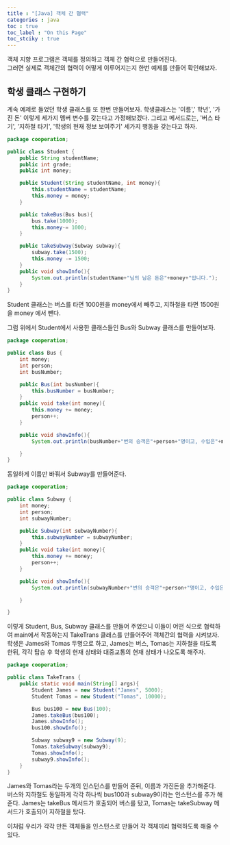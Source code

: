 ```yaml
---
title : "[Java] 객체 간 협력"
categories : java
toc : true
toc_label : "On this Page"
toc_stciky : true
---
```

객체 지향 프로그램은 객체를 정의하고 객체 간 협력으로 만들어진다.    
그러면 실제로 객체간의 협력이 어떻게 이루어지는지 한번 예제를 만들어 확인해보자.   

## 학생 클래스 구현하기
계속 예제로 들었던 학생 클래스를 또 한번 만들어보자. 학생클래스는 '이름',' 학년', '가진 돈' 이렇게 세가지 멤버 변수를 갖는다고 가정해보겠다. 그리고 메서드로는, '버스 타기', '지하철 타기', '학생의 현재 정보 보여주기' 세가지 행동을 갖는다고 하자.
```java
package cooperation;

public class Student {
    public String studentName;
    public int grade;
    public int money;

    public Student(String studentName, int money){
        this.studentName = studentName;
        this.money = money;
    }

    public takeBus(Bus bus){
        bus.take(1000);
        this.money-= 1000;
    }

    public takeSubway(Subway subway){
        subway.take(1500);
        this.money -= 1500;
    }
    public void showInfo(){
        System.out.println(studentName+"님의 남은 돈은"+money+"입니다.");
    }
}
```
Student 클래스는 버스를 타면 1000원을 money에서 빼주고, 지하철을 타면 1500원을 money 에서 뺀다.

그럼 위에서 Student에서 사용한 클래스들인 Bus와 Subway 클래스를 만들어보자.
```java
package cooperation;

public class Bus {
    int money;
    int person;
    int busNumber;

    public Bus(int busNumber){
        this.busNumber = busNumber;
    }
    public void take(int money){
        this.money += money;
        person++;
    }

    public void showInfo(){
        System.out.println(busNumber+"번의 승객은"+person+"명이고, 수입은"+money+"입니다");

    }
}
```
동일하게 이름만 바꿔서 Subway를 만들어준다.
```java
package cooperation;

public class Subway {
    int money;
    int person;
    int subwayNumber;

    public Subway(int subwayNumber){
        this.subwayNumber = subwayNumber;
    }
    public void take(int money){
        this.money += money;
        person++;
    }

    public void showInfo(){
        System.out.println(subwayNumber+"번의 승객은"+person+"명이고, 수입은"+money+"입니다");

    }

}
```
이렇게 Student, Bus, Subway 클래스를 만들어 주었으니 이들이 어떤 식으로 협력하여 main에서 작동하는지 TakeTrans 클래스를 만들어주어 객체간의 협력을 시켜보자.   
학생은 James와 Tomas 두명으로 하고, James는 버스, Tomas는 지하철을 타도록 한뒤, 각각 탑승 후 학생의 현재 상태와 대중교통의 현재 상태가 나오도록 해주자.
```java
package cooperation;

public class TakeTrans {
    public static void main(String[] args){
        Student James = new Student("James", 5000);
        Student Tomas = new Student("Tomas", 10000);

        Bus bus100 = new Bus(100);
        James.takeBus(bus100);
        James.showInfo();
        bus100.showInfo();

        Subway subway9 = new Subway(9);
        Tomas.takeSubway(subway9);
        Tomas.showInfo();
        subway9.showInfo();
    }
}
```
James와 Tomas라는 두개의 인스턴스를 만들어 준뒤, 이름과 가진돈을 추가해준다.     
버스와 지하철도 동일하게 각각 하나씩 bus100과 subway9이라는 인스턴스를 추가 해준다.
James는 takeBus 메서드가 호출되어 버스를 탔고, Tomas는 takeSubway 메서드가 호출되어 지하철을 탔다.

이처럼 우리가 각각 만든 객체들을 인스턴스로 만들어 각 객체끼리 협력하도록 해줄 수 있다.


